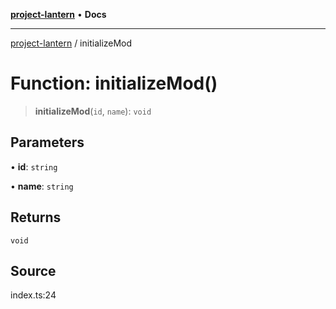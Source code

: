 [**project-lantern**](../README.md) • **Docs**

***

[project-lantern](../globals.md) / initializeMod

# Function: initializeMod()

> **initializeMod**(`id`, `name`): `void`

## Parameters

• **id**: `string`

• **name**: `string`

## Returns

`void`

## Source

index.ts:24
